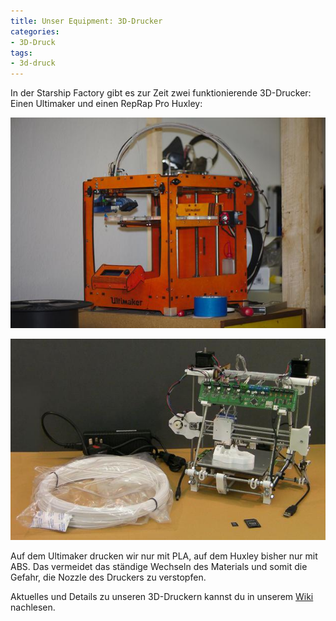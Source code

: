 ```yaml
---
title: Unser Equipment: 3D-Drucker
categories:
- 3D-Druck
tags:
- 3d-druck 
---
```


In der Starship Factory gibt es zur Zeit zwei funktionierende 3D-Drucker: Einen Ultimaker und einen RepRap Pro Huxley:

![Ultimaker](/assets/images/snippet_images/content/ultimaker_3.jpeg "Ultimaker")

![RepRap Pro Huxley](/assets/images/snippet_images/content/reprap-pro-huxley_2.jpeg "RepRap Pro Huxley")

Auf dem Ultimaker drucken wir nur mit PLA, auf dem Huxley bisher nur mit ABS. Das vermeidet das ständige Wechseln des Materials und somit die Gefahr, die Nozzle des Druckers zu verstopfen.

Aktuelles und Details zu unseren 3D-Druckern kannst du in unserem [Wiki](http://wiki.starship-factory.ch/Equipment/3D-Drucker/ "http://wiki.starship-factory.ch/Equipment/3D-Drucker.html") nachlesen.
